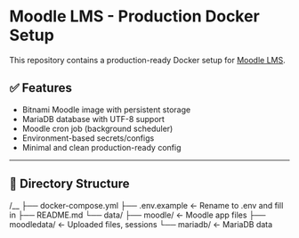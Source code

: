 # Moodle LMS - Production Docker Setup

This repository contains a production-ready Docker setup for [Moodle LMS](https://moodle.org/).

## ✅ Features

- Bitnami Moodle image with persistent storage
- MariaDB database with UTF-8 support
- Moodle cron job (background scheduler)
- Environment-based secrets/configs
- Minimal and clean production-ready config

---

## 📁 Directory Structure

/__
  ├── docker-compose.yml
  ├── .env.example ← Rename to .env and fill in
  ├── README.md
  └── data/
  ├── moodle/ ← Moodle app files
  ├── moodledata/ ← Uploaded files, sessions
  └── mariadb/ ← MariaDB data
